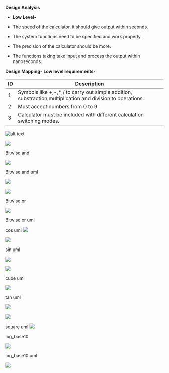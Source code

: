 
**Design Analysis**

- **Low Level-**

- The speed of the calculator, it should give output within seconds.
- The system functions need to be specified and work properly.
- The precision of the calculator should be more.
- The functions taking take input and process the output within nanoseconds.

**Design Mapping-**
**Low level requirements-**

| **ID** | **Description** |
| --- | --- |
| 1 | Symbols like +,-,\*,/ to carry out simple addition, substraction,multiplication and division to operations. |
| 2 | Must accept numbers from 0 to 9. |
| 3 | Calculator must be included with different calculation switching modes. |

![alt text](https://github.com/99003550/SDLC-Calculator/blob/main/Design/High%20Level%20Design/Behavioral.png)

![](https://github.com/99003550/SDLC-Calculator/blob/main/Design/Low%20Level%20Design/Bitwiseand/bitwiseand.PNG)


Bitwise and


![](https://github.com/99003550/SDLC-Calculator/blob/main/Design/Low%20Level%20Design/Bitwiseand/bitwise%20and%20uml.PNG)


Bitwise and uml


![](https://github.com/99003550/SDLC-Calculator/blob/main/Design/Low%20Level%20Design/Bitwiseand/bitwise%20and%20uml.PNG)

![](https://github.com/99003550/SDLC-Calculator/blob/main/Design/Low%20Level%20Design/tan%20operation/tan%20function.png)


Bitwise or


![](https://github.com/99003550/SDLC-Calculator/blob/main/Design/Low%20Level%20Design/Bitwiseand/bitwise%20and%20uml.PNG)


Bitwise or uml

cos uml
![](https://github.com/99003550/SDLC-Calculator/blob/main/Design/Low%20Level%20Design/cos%20operation/cos%20uml.png)

![](https://github.com/99003550/SDLC-Calculator/blob/main/Design/Low%20Level%20Design/cos%20operation/cos%20function.png)

sin uml

![](https://github.com/99003550/SDLC-Calculator/blob/main/Design/Low%20Level%20Design/sin%20operation/sin%20function.png)

![](https://github.com/99003550/SDLC-Calculator/blob/main/Design/Low%20Level%20Design/sin%20operation/sinfunction.png)

cube uml

![](https://github.com/99003550/SDLC-Calculator/blob/main/Design/Low%20Level%20Design/square%20and%20cube/cube.jpg)

tan uml

![](https://github.com/99003550/SDLC-Calculator/blob/main/Design/Low%20Level%20Design/tan%20operation/tanuml.png)

![](https://github.com/99003550/SDLC-Calculator/blob/main/Design/Low%20Level%20Design/tan%20operation/tan%20function.png)

square uml
![](https://github.com/99003550/SDLC-Calculator/blob/main/Design/Low%20Level%20Design/square%20and%20cube/square.jpg)

log_base10 

![](https://github.com/99003550/SDLC-Calculator/blob/main/Design/Low%20Level%20Design/logbase10/LOG.png)

log_base10 uml

![](https://github.com/99003550/SDLC-Calculator/blob/main/Design/Low%20Level%20Design/logbase10/log10%20uml.png)
